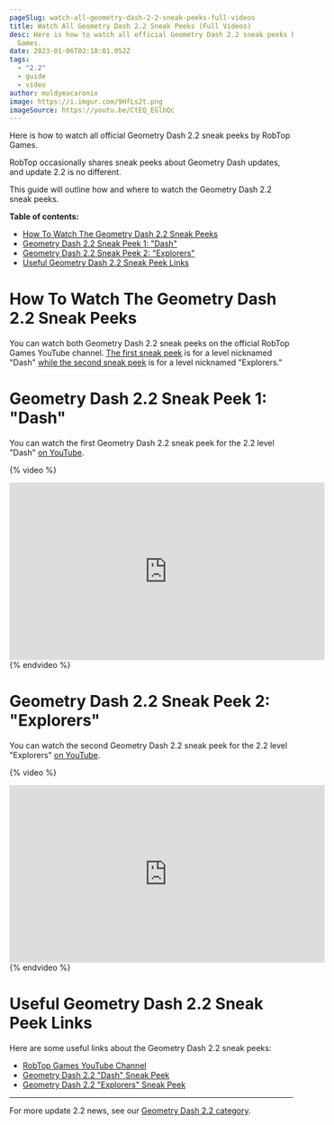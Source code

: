 ```yaml
---
pageSlug: watch-all-geometry-dash-2-2-sneak-peeks-full-videos
title: Watch All Geometry Dash 2.2 Sneak Peeks (Full Videos)
desc: Here is how to watch all official Geometry Dash 2.2 sneak peeks by RobTop
  Games.
date: 2023-01-06T02:18:01.052Z
tags:
  - "2.2"
  - guide
  - video
author: moldymacaronix
image: https://i.imgur.com/9HfLs2t.png
imageSource: https://youtu.be/CtEQ_EGlbQc
---
```

Here is how to watch all official Geometry Dash 2.2 sneak peeks by RobTop Games.

RobTop occasionally shares sneak peeks about Geometry Dash updates, and update 2.2 is no different.

This guide will outline how and where to watch the Geometry Dash 2.2 sneak peeks.

**Table of contents:**

- [How To Watch The Geometry Dash 2.2 Sneak Peeks](#how-to-watch-the-geometry-dash-2.2-sneak-pesks)
- [Geometry Dash 2.2 Sneak Peek 1: "Dash"](#geometry-dash-2.2-sneak-peek-1%3A-%22dash%22)
- [Geometry Dash 2.2 Sneak Peek 2: "Explorers"](#geometry-dash-2.2-sneak-peek-2%3A-%22explorers%22)
- [Useful Geometry Dash 2.2 Sneak Peek Links](#useful-geometry-dash-2.2-sneak-peek-links)

# How To Watch The Geometry Dash 2.2 Sneak Peeks

You can watch both Geometry Dash 2.2 sneak peeks on the official RobTop Games YouTube channel. [The first sneak peek](/posts/sneak-peek-recreation/) is for a level nicknamed "Dash" [while the second sneak peek](/posts/geometry-dash-new-sneak-peek-analysis/) is for a level nicknamed "Explorers."

# Geometry Dash 2.2 Sneak Peek 1: "Dash"

You can watch the first Geometry Dash 2.2 sneak peek for the 2.2 level "Dash" [on YouTube](https://youtu.be/ipK7vQ8gEZw).

{% video %}
<iframe width="560" height="315" src="https://www.youtube.com/embed/ipK7vQ8gEZw" title="YouTube video player" frameborder="0" allow="accelerometer; autoplay; clipboard-write; encrypted-media; gyroscope; picture-in-picture; web-share" allowfullscreen></iframe>
{% endvideo %}

# Geometry Dash 2.2 Sneak Peek 2: "Explorers"

You can watch the second Geometry Dash 2.2 sneak peek for the 2.2 level "Explorers" [on YouTube](https://youtu.be/CtEQ_EGlbQc).

{% video %}
<iframe width="560" height="315" src="https://www.youtube.com/embed/CtEQ_EGlbQc" title="YouTube video player" frameborder="0" allow="accelerometer; autoplay; clipboard-write; encrypted-media; gyroscope; picture-in-picture; web-share" allowfullscreen></iframe>
{% endvideo %}

# Useful Geometry Dash 2.2 Sneak Peek Links

Here are some useful links about the Geometry Dash 2.2 sneak peeks:

* [RobTop Games YouTube Channel](https://www.youtube.com/@RobTopGames)
* [Geometry Dash 2.2 "Dash" Sneak Peek](https://youtu.be/ipK7vQ8gEZw)
* [Geometry Dash 2.2 "Explorers" Sneak Peek](https://youtu.be/CtEQ_EGlbQc)

---

For more update 2.2 news, see our [Geometry Dash 2.2 category](/categories/2.2/).
